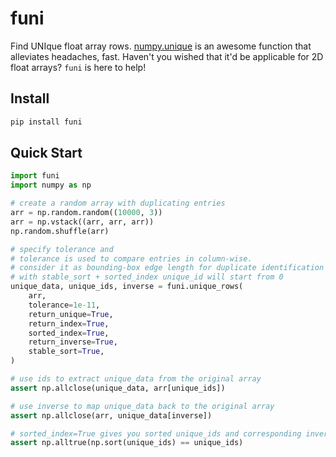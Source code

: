 # funi
Find UNIque float array rows.
[numpy.unique](https://numpy.org/doc/stable/reference/generated/numpy.unique.html) is an awesome function that alleviates headaches, fast.
Haven't you wished that it'd be applicable for 2D float arrays?
`funi` is here to help!

## Install
```bash
pip install funi
```

## Quick Start
```python
import funi
import numpy as np

# create a random array with duplicating entries
arr = np.random.random((10000, 3))
arr = np.vstack((arr, arr, arr))
np.random.shuffle(arr)

# specify tolerance and
# tolerance is used to compare entries in column-wise.
# consider it as bounding-box edge length for duplicate identification
# with stable_sort + sorted_index unique_id will start from 0
unique_data, unique_ids, inverse = funi.unique_rows(
    arr,
    tolerance=1e-11,
    return_unique=True,
    return_index=True,
    sorted_index=True,
    return_inverse=True,
    stable_sort=True,
)

# use ids to extract unique_data from the original array
assert np.allclose(unique_data, arr[unique_ids])

# use inverse to map unique_data back to the original array
assert np.allclose(arr, unique_data[inverse])

# sorted_index=True gives you sorted unique_ids and corresponding inverse
assert np.alltrue(np.sort(unique_ids) == unique_ids)
```
